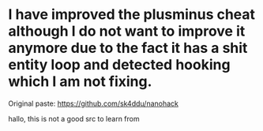 # I have improved the plusminus cheat although I do not want to improve it anymore due to the fact it has a shit entity loop and detected hooking which I am not fixing.

Original paste: https://github.com/sk4ddu/nanohack


hallo, this is not a good src to learn from
